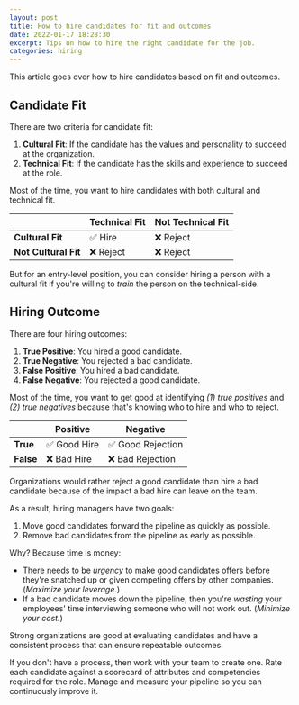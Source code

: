 ```yaml
---
layout: post
title: How to hire candidates for fit and outcomes
date: 2022-01-17 18:28:30
excerpt: Tips on how to hire the right candidate for the job.
categories: hiring
---
```


This article goes over how to hire candidates based on fit and outcomes.

## Candidate Fit

There are two criteria for candidate fit:

1. **Cultural Fit**: If the candidate has the values and personality to succeed at the organization.
2. **Technical Fit**: If the candidate has the skills and experience to succeed at the role.

Most of the time, you want to hire candidates with both cultural and technical fit.

|                      | Technical Fit | Not Technical Fit |
| -------------------- | ------------- | ----------------- |
| **Cultural Fit**     | ✅ Hire       | ❌ Reject         |
| **Not Cultural Fit** | ❌ Reject     | ❌ Reject         |

But for an entry-level position, you can consider hiring a person with a cultural fit if you're willing to _train_ the person on the technical-side.

## Hiring Outcome

There are four hiring outcomes:

1. **True Positive**: You hired a good candidate.
2. **True Negative**: You rejected a bad candidate.
3. **False Positive**: You hired a bad candidate.
4. **False Negative**: You rejected a good candidate.

Most of the time, you want to get good at identifying _(1) true positives_ and _(2) true negatives_ because that's knowing who to hire and who to reject.

|           | Positive     | Negative          |
| --------- | ------------ | ----------------- |
| **True**  | ✅ Good Hire | ✅ Good Rejection |
| **False** | ❌ Bad Hire  | ❌ Bad Rejection  |

Organizations would rather reject a good candidate than hire a bad candidate because of the impact a bad hire can leave on the team.

As a result, hiring managers have two goals:

1. Move good candidates forward the pipeline as quickly as possible.
2. Remove bad candidates from the pipeline as early as possible.

Why? Because time is money:

- There needs to be _urgency_ to make good candidates offers before they're snatched up or given competing offers by other companies. (_Maximize your leverage._)
- If a bad candidate moves down the pipeline, then you're _wasting_ your employees' time interviewing someone who will not work out. (_Minimize your cost._)

Strong organizations are good at evaluating candidates and have a consistent process that can ensure repeatable outcomes.

If you don't have a process, then work with your team to create one. Rate each candidate against a scorecard of attributes and competencies required for the role. Manage and measure your pipeline so you can continuously improve it.
